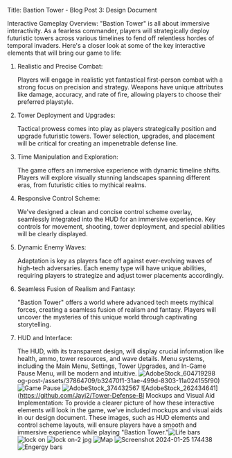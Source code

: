 Title: Bastion Tower - Blog Post 3: Design Document 

Interactive Gameplay Overview:
"Bastion Tower" is all about immersive interactivity. As a fearless commander, players will strategically deploy futuristic towers across various timelines to fend off relentless hordes of temporal invaders. Here's a closer look at some of the key interactive elements that will bring our game to life:


1. Realistic and Precise Combat:

    Players will engage in realistic yet fantastical first-person combat with a strong focus on precision and strategy.
    Weapons have unique attributes like damage, accuracy, and rate of fire, allowing players to choose their preferred playstyle.

2. Tower Deployment and Upgrades:

    Tactical prowess comes into play as players strategically position and upgrade futuristic towers.
    Tower selection, upgrades, and placement will be critical for creating an impenetrable defense line.

3. Time Manipulation and Exploration:

    The game offers an immersive experience with dynamic timeline shifts.
    Players will explore visually stunning landscapes spanning different eras, from futuristic cities to mythical realms.

4. Responsive Control Scheme:

    We've designed a clean and concise control scheme overlay, seamlessly integrated into the HUD for an immersive experience.
    Key controls for movement, shooting, tower deployment, and special abilities will be clearly displayed.

5. Dynamic Enemy Waves:

    Adaptation is key as players face off against ever-evolving waves of high-tech adversaries.
    Each enemy type will have unique abilities, requiring players to strategize and adjust tower placements accordingly.

6. Seamless Fusion of Realism and Fantasy:

    "Bastion Tower" offers a world where advanced tech meets mythical forces, creating a seamless fusion of realism and fantasy.
    Players will uncover the mysteries of this unique world through captivating storytelling.

7. HUD and Interface:

    The HUD, with its transparent design, will display crucial information like health, ammo, tower resources, and wave details.
    Menu systems, including the Main Menu, Settings, Tower Upgrades, and In-Game Pause Menu, will be modern and intuitive.
 ![AdobeStock_604719298](https://github.com/Jayj2/Tower-Defense-Blog-post-/assets/37864709/5d42ed97-506d-4ce3-b415-5f2f458bfa57)
og-post-/assets/37864709/b32470f1-31ae-499d-8303-11a024155f90)![Game Pause](https://github.com/Jayj2/Tower-Defense-Blog-post-/assets/37864709/25cf7d98-245b-43d2-8237-d0e361a99828)
![AdobeStock_374432567](https://github.com/Jayj2/Tower-Defense-Blog-post-/assets/37864709/02d15520-f68e-429d-bf1a-d294852ba313)
![AdobeStock_262434641](https://github.com/Jayj2/Tower-Defense-Bl
Mockups and Visual Aid Implementation:
To provide a clearer picture of how these interactive elements will look in the game, we've included mockups and visual aids in our design document. These images, such as HUD elements and control scheme layouts, will ensure players have a smooth and immersive experience while playing "Bastion Tower."![Life bars](https://github.com/Jayj2/Tower-Defense-Blog-post-/assets/37864709/693cb116-c29a-42c4-be29-3f3fc0c954b7)
![lock on](https://github.com/Jayj2/Tower-Defense-Blog-post-/assets/37864709/a3f11da5-1d3e-467b-a02a-92b998f6f2b3)
![lock on-2 jpg](https://github.com/Jayj2/Tower-Defense-Blog-post-/assets/37864709/553805a6-9844-4bd1-b416-9b280d577db3)
![Map](https://github.com/Jayj2/Tower-Defense-Blog-post-/assets/37864709/874c5829-add3-47ac-a59b-8b8c8215c871)
![Screenshot 2024-01-25 174438](https://github.com/Jayj2/Tower-Defense-Blog-post-/assets/37864709/d5971c99-8b83-4fe8-a283-3cbc0a77519b)
![Engergy bars](https://github.com/Jayj2/Tower-Defense-Blog-post-/assets/37864709/5ab0fd45-977d-4826-bdf3-359939b26349)

